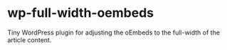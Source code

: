 # wp-full-width-oembeds
Tiny WordPress plugin for adjusting the oEmbeds to the full-width of the article content.
